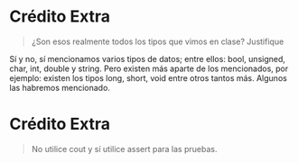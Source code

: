 # Crédito Extra
> ¿Son esos realmente todos los tipos que vimos en clase? Justifique

Sí y no, sí mencionamos varios tipos de datos; entre ellos: bool, unsigned, char, int, double y string. Pero existen más aparte de los mencionados, por ejemplo: existen los tipos long, short, void entre otros tantos más. Algunos las habremos mencionado.  

# Crédito Extra
> No utilice cout y sí utilice assert para las pruebas.